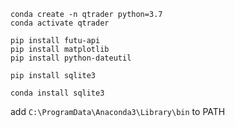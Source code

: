 ```
conda create -n qtrader python=3.7
conda activate qtrader

pip install futu-api
pip install matplotlib
pip install python-dateutil

pip install sqlite3

conda install sqlite3

```


add `C:\ProgramData\Anaconda3\Library\bin` to PATH